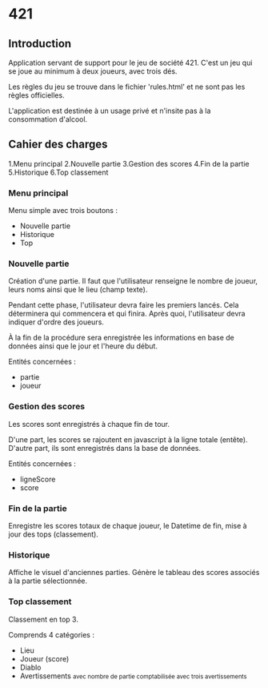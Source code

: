 # 421
## Introduction
Application servant de support pour le jeu de société 421.
C'est un jeu qui se joue au minimum à deux joueurs, avec trois dés.

Les règles du jeu se trouve dans le fichier 'rules.html' et ne sont pas les règles officielles.

L'application est destinée à un usage privé et n'insite pas à la consommation d'alcool.

## Cahier des charges
1.Menu principal
2.Nouvelle partie
3.Gestion des scores
4.Fin de la partie
5.Historique
6.Top classement


### Menu principal
Menu simple avec trois boutons :
* Nouvelle partie
* Historique
* Top

### Nouvelle partie
Création d'une partie. Il faut que l'utilisateur renseigne le nombre de joueur, leurs noms ainsi que le lieu (champ texte).

Pendant cette phase, l'utilisateur devra faire les premiers lancés. Cela déterminera qui commencera et qui finira.
Après quoi, l'utilisateur devra indiquer d'ordre des joueurs.

À la fin de la procédure sera enregistrée les informations en base de données ainsi que le jour et l'heure du début.

Entités concernées : 
* partie
* joueur    
    
### Gestion des scores
Les scores sont enregistrés à chaque fin de tour.

D'une part, les scores se rajoutent en javascript à la ligne totale (entête).
D'autre part, ils sont enregistrés dans la base de données.

Entités concernées :
* ligneScore
* score
    
### Fin de la partie
Enregistre les scores totaux de chaque joueur, le Datetime de fin, mise à jour des tops (classement).
    
### Historique
Affiche le visuel d'anciennes parties.
Génère le tableau des scores associés à la partie sélectionnée.
  
### Top classement
Classement en top 3.

Comprends 4 catégories :
* Lieu
* Joueur (score)
* Diablo
* Avertissements <small>avec nombre de partie comptabilisée avec trois avertissements</small>


